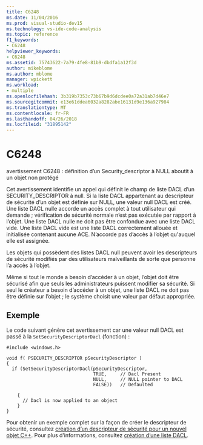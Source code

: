 ```yaml
---
title: C6248
ms.date: 11/04/2016
ms.prod: visual-studio-dev15
ms.technology: vs-ide-code-analysis
ms.topic: reference
f1_keywords:
- C6248
helpviewer_keywords:
- C6248
ms.assetid: 75743622-7a79-4fe8-81b9-dbdfa1a12f3d
author: mikeblome
ms.author: mblome
manager: wpickett
ms.workload:
- multiple
ms.openlocfilehash: 3b319b7353c73b67b9d6dcdee0a72a31ab7d46e7
ms.sourcegitcommit: e13e61ddea6032a8282abe16131d9e136a927984
ms.translationtype: MT
ms.contentlocale: fr-FR
ms.lasthandoff: 04/26/2018
ms.locfileid: "31895142"
---
```

# <a name="c6248"></a>C6248
avertissement C6248 : définition d’un Security_descriptor à NULL aboutit à un objet non protégé

 Cet avertissement identifie un appel qui définit le champ de liste DACL d’un SECURITY_DESCRIPTOR à null. Si la liste DACL appartenant au descripteur de sécurité d’un objet est définie sur NULL, une valeur null DACL est créé. Une liste DACL nulle accorde un accès complet à tout utilisateur qui demande ; vérification de sécurité normale n’est pas exécutée par rapport à l’objet. Une liste DACL nulle ne doit pas être confondue avec une liste DACL vide. Une liste DACL vide est une liste DACL correctement allouée et initialisée contenant aucune ACE. N’accorde pas d’accès à l’objet qu'auquel elle est assignée.

 Les objets qui possèdent des listes DACL null peuvent avoir les descripteurs de sécurité modifiés par des utilisateurs malveillants de sorte que personne l’a accès à l’objet.

 Même si tout le monde a besoin d’accéder à un objet, l’objet doit être sécurisé afin que seuls les administrateurs puissent modifier sa sécurité. Si seul le créateur a besoin d’accéder à un objet, une liste DACL ne doit pas être définie sur l’objet ; le système choisit une valeur par défaut appropriée.

## <a name="example"></a>Exemple
 Le code suivant génère cet avertissement car une valeur null DACL est passé à la `SetSecurityDescriptorDacl` (fonction) :

```
#include <windows.h>

void f( PSECURITY_DESCRIPTOR pSecurityDescriptor )
{
  if (SetSecurityDescriptorDacl(pSecurityDescriptor,
                                TRUE,     // Dacl Present
                                NULL,     // NULL pointer to DACL
                                FALSE))   // Defaulted

    {
      // Dacl is now applied to an object
    }
}
```

 Pour obtenir un exemple complet sur la façon de créer le descripteur de sécurité, consultez [création d’un descripteur de sécurité pour un nouvel objet C++](http://msdn.microsoft.com/library/aa446595.aspx). Pour plus d’informations, consultez [création d’une liste DACL](http://msdn.microsoft.com/library/ms717798.aspx).